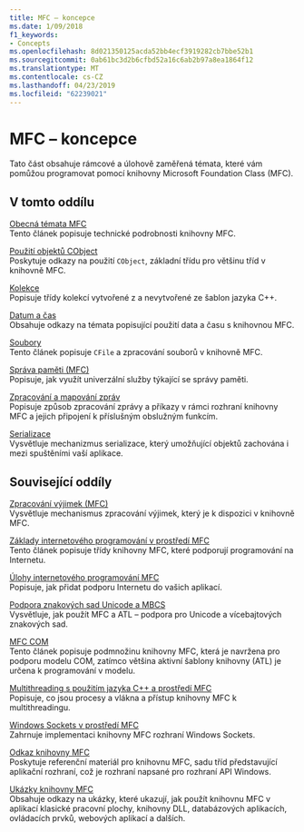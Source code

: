 ```yaml
---
title: MFC – koncepce
ms.date: 1/09/2018
f1_keywords:
- Concepts
ms.openlocfilehash: 8d021350125acda52bb4ecf3919282cb7bbe52b1
ms.sourcegitcommit: 0ab61bc3d2b6cfbd52a16c6ab2b97a8ea1864f12
ms.translationtype: MT
ms.contentlocale: cs-CZ
ms.lasthandoff: 04/23/2019
ms.locfileid: "62239021"
---
```

# <a name="mfc-concepts"></a>MFC – koncepce

Tato část obsahuje rámcové a úlohově zaměřená témata, které vám pomůžou programovat pomocí knihovny Microsoft Foundation Class (MFC).

## <a name="in-this-section"></a>V tomto oddílu

[Obecná témata MFC](../mfc/general-mfc-topics.md)<br/>
Tento článek popisuje technické podrobnosti knihovny MFC.

[Použití objektů CObject](../mfc/using-cobject.md)<br/>
Poskytuje odkazy na použití `CObject`, základní třídu pro většinu tříd v knihovně MFC.

[Kolekce](../mfc/collections.md)<br/>
Popisuje třídy kolekcí vytvořené z a nevytvořené ze šablon jazyka C++.

[Datum a čas](../atl-mfc-shared/date-and-time.md)<br/>
Obsahuje odkazy na témata popisující použití data a času s knihovnou MFC.

[Soubory](../mfc/files-in-mfc.md)<br/>
Tento článek popisuje `CFile` a zpracování souborů v knihovně MFC.

[Správa paměti (MFC)](../mfc/memory-management.md)<br/>
Popisuje, jak využít univerzální služby týkající se správy paměti.

[Zpracování a mapování zpráv](../mfc/message-handling-and-mapping.md)<br/>
Popisuje způsob zpracování zprávy a příkazy v rámci rozhraní knihovny MFC a jejich připojení k příslušným obslužným funkcím.

[Serializace](../mfc/serialization-in-mfc.md)<br/>
Vysvětluje mechanizmus serializace, který umožňující objektů zachována i mezi spuštěními vaší aplikace.

## <a name="related-sections"></a>Související oddíly

[Zpracování výjimek (MFC)](../mfc/exception-handling-in-mfc.md)<br/>
Vysvětluje mechanismus zpracování výjimek, který je k dispozici v knihovně MFC.

[Základy internetového programování v prostředí MFC](../mfc/mfc-internet-programming-basics.md)<br/>
Tento článek popisuje třídy knihovny MFC, které podporují programování na Internetu.

[Úlohy internetového programování MFC](../mfc/mfc-internet-programming-tasks.md)<br/>
Popisuje, jak přidat podporu Internetu do vašich aplikací.

[Podpora znakových sad Unicode a MBCS](../atl-mfc-shared/unicode-and-multibyte-character-set-mbcs-support.md)<br/>
Vysvětluje, jak použít MFC a ATL – podpora pro Unicode a vícebajtových znakových sad.

[MFC COM](../mfc/mfc-com.md)<br/>
Tento článek popisuje podmnožinu knihovny MFC, která je navržena pro podporu modelu COM, zatímco většina aktivní šablony knihovny (ATL) je určena k programování v modelu.

[Multithreading s použitím jazyka C++ a prostředí MFC](../parallel/multithreading-with-cpp-and-mfc.md)<br/>
Popisuje, co jsou procesy a vlákna a přístup knihovny MFC k multithreadingu.

[Windows Sockets v prostředí MFC](../mfc/windows-sockets.md)<br/>
Zahrnuje implementaci knihovny MFC rozhraní Windows Sockets.

[Odkaz knihovny MFC](../mfc/mfc-desktop-applications.md)<br/>
Poskytuje referenční materiál pro knihovnu MFC, sadu tříd představující aplikační rozhraní, což je rozhraní napsané pro rozhraní API Windows.

[Ukázky knihovny MFC](../overview/visual-cpp-samples.md)<br/>
Obsahuje odkazy na ukázky, které ukazují, jak použít knihovnu MFC v aplikací klasické pracovní plochy, knihovny DLL, databázových aplikacích, ovládacích prvků, webových aplikací a dalších.
